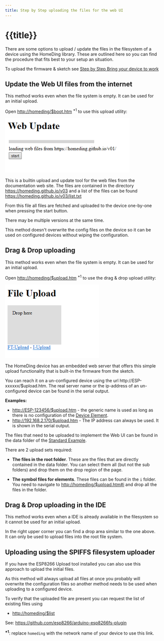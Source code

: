```yaml
---
title: Step by Step uploading the files for the web UI
---
```


# {{title}}

There are some options to upload / update the files in the filesystem of a device using the HomeDing library. These are outlined here so you can find the procedure that fits best to your setup an situation. 

To upload the firmware & sketch see [Step by Step Bring your device to work](/stepsnewdevice.md)


## Update the Web UI files from the internet

This method works even when the file system is empty.
It can be used for an initial upload.

Open <http://homeding/$boot.htm> <sup>*1</sup> to use this upload utility:

![Automatic Web Update](/stepsupdatewebboot.png)

This is a builtin upload and update tool for the web files from the documentation web site.
The files are contained in the directory <https://homeding.github.io/v03> and a list of the files can be found <https://homeding.github.io/v03/list.txt>

From this file all files are fetched and uploaded to the device one-by-one when pressing the start button.

There may be multiple versions at the same time.

This method doesn't overwrite the config files on the device so it can be used on configured devices without wiping the configuration.


## Drag & Drop uploading 

This method works even when the file system is empty.
It can be used for an initial upload.

Open <http://homeding/$upload.htm> <sup>*1</sup> to use the drag & drop upload utility:

![Drag&drop Web Update](/stepsupdatewebdrop.png)

The HomeDing device has an embedded web server that offers this simple upload functionality that is built-in the firmware from the sketch.

You can reach it on a un-configured device using the url http://ESP-xxxxxx/$upload.htm.
The real server name or the ip-address of an un-configured device can be found in the serial output.

**Examples:**

* <http://ESP-123456/$upload.htm> - the generic name is used as long as there is no configuration of the [Device Element](/elements/device.md). 
* <http://192.168.2.170/$upload.htm> - The IP address can always be used. It is shown in the serial output.

The files that need to be uploaded to implement the Web UI can be found
in the data folder of the [Standard Example](/examples/standard.md). 

There are 2 upload sets required:

* **The files in the root folder**. These are the files that are directly contained in the data folder.
You can select them all (but not the sub folders) and drop them on the drop region of the page.

* **The symbol files for elements**. These files can be found in the `i` folder.
You need to navigate to <http://homeding/$upload.htm#i> and drop all the files in the folder.


## Drag & Drop uploading in the IDE

This method works even when a IDE is already available in the filesystem
so it cannot be used for an initial upload.

In the right upper corner you can find a drop area similar to the one above. It can only be used to upload files into the root file system.


## Uploading using the SPIFFS filesystem uploader 

If you have the ESP8266 Upload tool installed you can also use this approach to upload the initial files. 

As this method will always upload all files at once you probably will overwrite the configuration files so another method needs to be used when uploading to a configured device.

To verify that the uploaded file are present you can request the list of existing files using
* <http://homeding/$list>

See: <https://github.com/esp8266/arduino-esp8266fs-plugin>

**<sup>*1</sup>**: replace `homeding` with the network name of your device to use this link.
